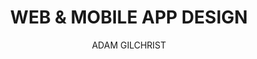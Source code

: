 ---
layout: blog_detail
description: Lorem Ipsum is simply dummy text of the printing and type setting industry. Dummy text of the...
category: WEB & MOBILE APP DESIGN
landing_image: "/assets/img/blog/1_1.png"
permalink: "/post/2016-4-4-blog10/"
author_image: "/assets/img/blog/profile_1.png"
published-date: December 2016
author: ADAM GILCHRIST
author_type: BRANDING ARTIST
title: WEB & MOBILE APP DESIGN
---